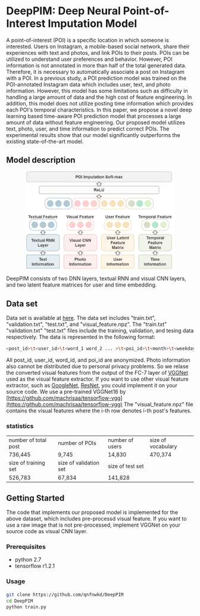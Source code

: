 # DeepPIM: Deep Neural Point-of-Interest Imputation Model
A point-of-interest (POI) is a specific location in which someone is interested. 
Users on Instagram, a mobile-based social network, share their experiences with text and photos, and link POIs to their posts.
POIs can be utilized to understand user preferences and behavior. 
However, POI information is not annotated in more than half of the total generated data. 
Therefore, it is necessary to automatically associate a post on Instagram with a POI.
In a previous study, a POI prediction model was trained on the POI-annotated Instagram data which includes user, text, and photo information.
However, this model has some limitations such as difficulty in handling a large amount of data and the high cost of feature engineering.
In addition, this model does not utilize posting time information which provides each POI's temporal characteristics.
In this paper, we propose a novel deep learning based time-aware POI prediction model that processes a large amount of data without feature engineering.
Our proposed model utilizes text, photo, user, and time information to predict correct POIs.
The experimental results show that our model significantly outperforms the existing state-of-the-art model.

## Model description
<p align="center">
<img src="/figures/model_description.png" width="400px" height="auto">
</p>
DeepPIM consists of two DNN layers, textual RNN and visual CNN layers, and two latent feature matrices for user and time embedding.

## Data set
Data set is available at [here](https://s3.amazonaws.com/poiprediction/instagram.tar.gz). The data set includes "train.txt", "validation.txt", "test.txt", and "visual_feature.npz". The "train.txt"  "validation.txt" "test.txt" files include the training, validation, and tesing data respectively. The data is represented in the following format:
```bash
<post_id>\t<user_id>\t<word_1 word_2 ... >\t<poi_id>\t<month>\t<weekday>\t<hour>
```

All post_id, user_id, word_id, and poi_id are anonymized. Photo information also cannot be distributed due to personal privacy problems. So we relase the converted visual features from the output of the FC-7 layer of [VGGNet](https://arxiv.org/pdf/1409.1556.pdf) used as the visual feature extractor. If you want to use other visual feature extractor, such as [GoogleNet](http://arxiv.org/abs/1602.07261), [ResNet](https://arxiv.org/abs/1512.03385), you could implement it on your source code. We use a pre-trained VGGNet16 by [https://github.com/machrisaa/tensorflow-vgg](https://github.com/machrisaa/tensorflow-vgg) The "visual_feature.npz" file contains the visual features where the i-th row denotes i-th post's features.

### statistics
<table style="align=center;">
<tr><td>number of total post</td><td>number of POIs</td><td>number of users</td><td>size of vocabulary</td></tr>
<tr><td>736,445</td><td>9,745</td><td>14,830</td><td>470,374</td></tr>
<tr><td>size of training set</td><td>size of validation set</td><td>size of test set</td></tr>
<tr><td>526,783</td><td>67,834</td><td>141,828</td></tr>
</table>

## Getting Started
The code that implements our proposed model is implemented for the above dataset, which includes pre-processd visual feature. If you want to use a raw image that is not pre-processed, implement VGGNet on your source code as visual CNN layer.

### Prerequisites
- python 2.7
- tensorflow r1.2.1

### Usage
```bash
git clone https://github.com/qnfnwkd/DeepPIM
cd DeepPIM
python train.py
```
